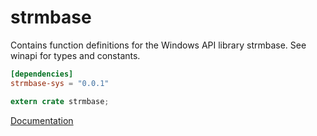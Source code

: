 # strmbase #
Contains function definitions for the Windows API library strmbase. See winapi for types and constants.

```toml
[dependencies]
strmbase-sys = "0.0.1"
```

```rust
extern crate strmbase;
```

[Documentation](https://retep998.github.io/doc/strmbase/)
